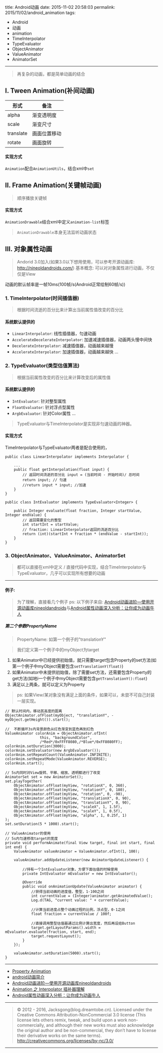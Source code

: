 title: Android动画
date: 2015-11-02 20:58:03
permalink: 2015/11/02/android_animation
tags:
- Android
- 动画
- animation
- TimeInterpolator
- TypeEvaluator
- ObjectAnimator
- ValueAnimator
- AnimatorSet

---

> 再复杂的动画，都是简单动画的结合

<!-- more -->

## I. Tween Animation(补间动画)

形式 | 备注
-|-
alpha | 渐变透明度
scale | 渐变尺寸
translate | 画面位置移动
rotate | 画面旋转

#### 实现方式

`Animation`配合`AnimationUtils`，结合xml中`set`

## II. Frame Animation(关键帧动画)

> 顺序播放关键帧

#### 实现方式

`AnimationDrawable`结合xml中定义`animation-list`标签

> `AnimationDrawable`本身无法监听动画状态

## III. 对象属性动画

> Andorid 3.0加入(如果3.0以下想用使用，可以参考开源动画库: http://nineoldandroids.com/)
> 基本概念: 可以对对象属性进行动画，不仅仅是View

动画的默认帧率是一帧10ms(100帧/s(Android正常绘制60帧/s))

### 1. TimeInterpolator(时间插值器)

> 根据时间流逝的百分比来计算出当前属性值改变的百分比

#### 系统默认提供的

- `LinearInterpolator`: 线性插值器，匀速动画
- `AccelerateDecelerateInterpolator`: 加速减速插值器，动画两头慢中间快
- `DecelerateInterpolator`: 减速插值器，动画越来越慢
- `AccelerateInterpolator`: 加速插值器，动画越来越快
...

### 2. TypeEvaluator(类型估值算法)

> 根据当前属性改变的百分比来计算改变后的属性值

#### 系统默认提供的

- `IntEvaluator`: 针对整型属性
- `FloatEvaluator`: 针对浮点型属性
- `ArgbEvaluator`: 针对Color属性
...

> TypeEvaluator与TimeInterpolator是实现非匀速动画的神器。

#### 实现方式

TimeInterpolator与TypeEvaluator两者是配合使用的，

```
public class LinearInterpolator implements Interpolator {

    ...
    public float getInterpolation(float input) {
        // 返回时间流逝的百分比 input = (当前时间 - 开始时间)/ 总时间
        return input; // 匀速
        //return input * input; //加速
    }
}

public class IntEvaluator implements TypeEvaluator<Integer> {

    public Integer evaluate(float fraction, Integer startValue, Integer endValue) {
        // 返回需要变化的整型
        int startInt = startValue;
        // fraction: LinearInterpolator返回的流逝百分比
        return (int)(startInt + fraction * (endValue - startInt));
    }
}
```


### 3. ObjectAnimator、ValueAnimator、AnimatorSet

> 都可以直接在xml中定义 / 直接代码中实现，结合TimeInterpolator与TypeEvaluator，几乎可以实现所有想要的动画

---

#### 例子:

> 为了理解，直接看几个例子
> ps: 以下例子来自: [Android动画进阶—使用开源动画库nineoldandroids](http://blog.csdn.net/singwhatiwanna/article/details/17639987)与[Android属性动画深入分析：让你成为动画牛人](http://blog.csdn.net/singwhatiwanna/article/details/17841165)

##### 第二个参数PropertyName

> PropertyName: 如第一个例子的"translationY"

> 我们定义第一个例子中的myObject为target

1. 如果Animator中已经提供初始值，就只需要target包含Property的set方法(如第一个例子中myObject需要包含`setTranslationY(float)`)
2. 如果Animator中未提供初始值，除了需要set方法，还需要包含Property的get方法(如地i一个例子中myObject需要包含`getTranslationY():float`)
3. 满足以上两条，就可以定义为Property

> ps: 如果View/某对象没有满足上面的条件，如果可以，未尝不可自己封装一层实现。

```
// 默认时间内，移动其高度的距离
ObjectAnimator.ofFloat(myObject, "translationY", -myObject.getHeight()).start();
```

```
//  不断循环3s内背景颜色从红色渐变到蓝色再到红色
ValueAnimator colorAnim = ObjectAnimator.ofInt(
                this, "backgroundColor",
                /*Red*/0xFFFF8080,/*Blue*/0xFF8080FF);
colorAnim.setDuration(3000);
colorAnim.setEvaluator(new ArgbEvaluator());
colorAnim.setRepeatCount(ValueAnimator.INFINITE);
colorAnim.setRepeatMode(ValueAnimator.REVERSE);
colorAnim.start();
```

```
// 5s内同时对View旋转、平移、缩放、透明都进行了改变
AnimatorSet set = new AnimatorSet();
set.playTogether(
    ObjectAnimator.ofFloat(myView, "rotationX", 0, 360),
    ObjectAnimator.ofFloat(myView, "rotationY", 0, 180),
    ObjectAnimator.ofFloat(myView, "rotation", 0, -90),
    ObjectAnimator.ofFloat(myView, "translationX", 0, 90),
    ObjectAnimator.ofFloat(myView, "translationY", 0, 90),
    ObjectAnimator.ofFloat(myView, "scaleX", 1, 1.5f),
    ObjectAnimator.ofFloat(myView, "scaleY", 1, 0.5f),
    ObjectAnimator.ofFloat(myView, "alpha", 1, 0.25f, 1)
);
set.setDuration(5 * 1000).start();
```

```
// ValueAnimator的使用
// 5s内匀速修改target的宽度
private void performAnimate(final View target, final int start, final int end) {
    ValueAnimator valueAnimator = ValueAnimator.ofInt(1, 100);

    valueAnimator.addUpdateListener(new AnimatorUpdateListener() {

        //持有一个IntEvaluator对象，方便下面估值的时候使用
        private IntEvaluator mEvaluator = new IntEvaluator();

        @Override
        public void onAnimationUpdate(ValueAnimator animator) {
            //获得当前动画的进度值，整型，1-100之间
            int currentValue = (Integer)animator.getAnimatedValue();
            Log.d(TAG, "current value: " + currentValue);

            //计算当前进度占整个动画过程的比例，浮点型，0-1之间
            float fraction = currentValue / 100f;

            //直接调用整型估值器通过比例计算出宽度，然后再设给Button
            target.getLayoutParams().width = mEvaluator.evaluate(fraction, start, end);
            target.requestLayout();
        }
    });

    valueAnimator.setDuration(5000).start();
}
```

---

- [Property Animation](https://developer.android.com/intl/zh-cn/guide/topics/graphics/prop-animation.html)
- [android动画简介](http://blog.csdn.net/singwhatiwanna/article/details/9270275)
- [Android动画进阶—使用开源动画库nineoldandroids](http://blog.csdn.net/singwhatiwanna/article/details/17639987)
- [Animation 之 Interpolator 插补器理解](http://blog.csdn.net/qingye_love/article/details/8859347)
- [Android属性动画深入分析：让你成为动画牛人](http://blog.csdn.net/singwhatiwanna/article/details/17841165)

---

> © 2012 - 2016, Jacksgong(blog.dreamtobe.cn). Licensed under the Creative Commons Attribution-NonCommercial 3.0 license (This license lets others remix, tweak, and build upon a work non-commercially, and although their new works must also acknowledge the original author and be non-commercial, they don’t have to license their derivative works on the same terms). http://creativecommons.org/licenses/by-nc/3.0/

---
